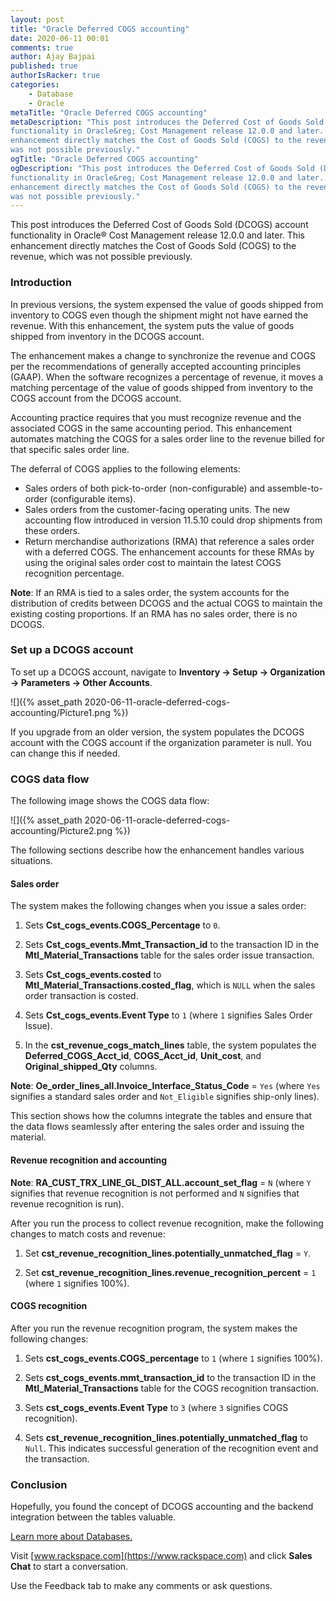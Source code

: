 ```yaml
---
layout: post
title: "Oracle Deferred COGS accounting"
date: 2020-06-11 00:01
comments: true
author: Ajay Bajpai
published: true
authorIsRacker: true
categories:
    - Database
    - Oracle
metaTitle: "Oracle Deferred COGS accounting"
metaDescription: "This post introduces the Deferred Cost of Goods Sold (DCOGS) account
functionality in Oracle&reg; Cost Management release 12.0.0 and later. This
enhancement directly matches the Cost of Goods Sold (COGS) to the revenue, which
was not possible previously."
ogTitle: "Oracle Deferred COGS accounting"
ogDescription: "This post introduces the Deferred Cost of Goods Sold (DCOGS) account
functionality in Oracle&reg; Cost Management release 12.0.0 and later. This
enhancement directly matches the Cost of Goods Sold (COGS) to the revenue, which
was not possible previously."
---
```


This post introduces the Deferred Cost of Goods Sold (DCOGS) account
functionality in Oracle&reg; Cost Management release 12.0.0 and later. This
enhancement directly matches the Cost of Goods Sold (COGS) to the revenue, which
was not possible previously.

<!-- more -->

### Introduction

In previous versions, the system expensed the value of goods shipped from
inventory to COGS even though the shipment might not have earned the revenue.
With this enhancement, the system puts the value of goods shipped from inventory
in the DCOGS account.

The enhancement makes a change to synchronize the revenue and COGS per the
recommendations of generally accepted accounting principles (GAAP). When
the software recognizes a percentage of revenue, it moves a matching percentage
of the value of goods shipped from inventory to the COGS account from the DCOGS
account.

Accounting practice requires that you must recognize revenue and the associated
COGS in the same accounting period. This enhancement automates matching the
COGS for a sales order line to the revenue billed for that specific sales order
line.

The deferral of COGS applies to the following elements:

- Sales orders of both pick-to-order (non-configurable) and assemble-to-order
  (configurable items).
- Sales orders from the customer-facing operating units. The new accounting flow
  introduced in version 11.5.10 could drop shipments from these orders.
- Return merchandise authorizations (RMA) that reference a sales order with a
  deferred COGS. The enhancement accounts for these RMAs by using the original
  sales order cost to maintain the latest COGS recognition percentage.

**Note**: If an RMA is tied to a sales order, the system accounts for the
distribution of credits between DCOGS and the actual COGS to maintain
the existing costing proportions. If an RMA has no sales order, there is no
DCOGS.

### Set up a DCOGS account

To set up a DCOGS account, navigate to
**Inventory -> Setup -> Organization -> Parameters -> Other Accounts**.

![]({% asset_path 2020-06-11-oracle-deferred-cogs-accounting/Picture1.png %})

If you upgrade from an older version, the system populates the DCOGS account
with the COGS account if the organization parameter is null. You can change this
if needed.

### COGS data flow

The following image shows the COGS data flow:

![]({% asset_path 2020-06-11-oracle-deferred-cogs-accounting/Picture2.png %})

 The following sections describe how the enhancement handles various situations.

#### Sales order

The system makes the following changes when you issue a sales order:

1. Sets **Cst\_cogs\_events.COGS\_Percentage** to `0`.

2. Sets **Cst_cogs\_events.Mmt\_Transaction\_id** to the transaction ID
   in the **Mtl\_Material\_Transactions** table for the sales order issue transaction.

3. Sets **Cst_cogs\_events.costed** to **Mtl\_Material\_Transactions.costed\_flag**,
   which is `NULL` when the sales order transaction is costed.

4. Sets **Cst\_cogs\_events.Event Type** to `1` (where `1` signifies Sales
   Order Issue).

5. In the **cst\_revenue\_cogs\_match\_lines** table, the system populates the
   **Deferred\_COGS\_Acct\_id**, **COGS\_Acct\_id**, **Unit\_cost**, and
   **Original\_shipped\_Qty** columns.

**Note**: **Oe\_order\_lines\_all.Invoice\_Interface\_Status\_Code** = `Yes`
(where `Yes` signifies a standard sales order and `Not_Eligible` signifies
ship-only lines).

This section shows how the columns integrate the tables and ensure that the data
flows seamlessly after entering the sales order and issuing the material.

#### Revenue recognition and accounting

**Note**: **RA_CUST\_TRX\_LINE\_GL\_DIST\_ALL.account\_set\_flag** = `N` (where
`Y` signifies that revenue recognition is not performed and `N` signifies that
revenue recognition is run).

After you run the process to collect revenue recognition, make the following
changes to match costs and revenue:

1. Set **cst\_revenue\_recognition\_lines.potentially\_unmatched\_flag** = `Y`.

2. Set **cst\_revenue\_recognition\_lines.revenue\_recognition\_percent** = `1`
   (where `1` signifies 100%).

#### COGS recognition

After you run the revenue recognition program, the system makes the following
changes:

1. Sets **cst\_cogs\_events.COGS\_percentage** to `1` (where `1` signifies 100%).

2. Sets **cst\_cogs\_events.mmt\_transaction_id** to the transaction ID in the
   **Mtl_Material_Transactions** table for the COGS recognition transaction.

3. Sets **cst\_cogs\_events.Event Type** to `3` (where `3` signifies COGS recognition).

4. Sets **cst\_revenue\_recognition\_lines.potentially\_unmatched\_flag** to
   `Null`. This indicates successful generation of the recognition event and
   the transaction.

### Conclusion

Hopefully, you found the concept of DCOGS accounting and the backend integration
between the tables valuable.

<a class="cta blue" id="cta" href="https://www.rackspace.com/dba-services">Learn more about Databases.</a>

Visit [www.rackspace.com](https://www.rackspace.com) and click **Sales Chat**
to start a conversation.

Use the Feedback tab to make any comments or ask questions.
